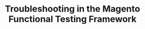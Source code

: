---
layout: default
group: mftf
title: Troubleshooting in the Magento Functional Testing Framework
version: 2.2
github_link: magento-functional-testing-framework/release-2/troubleshooting.md
functional_areas:
 - Testing
---